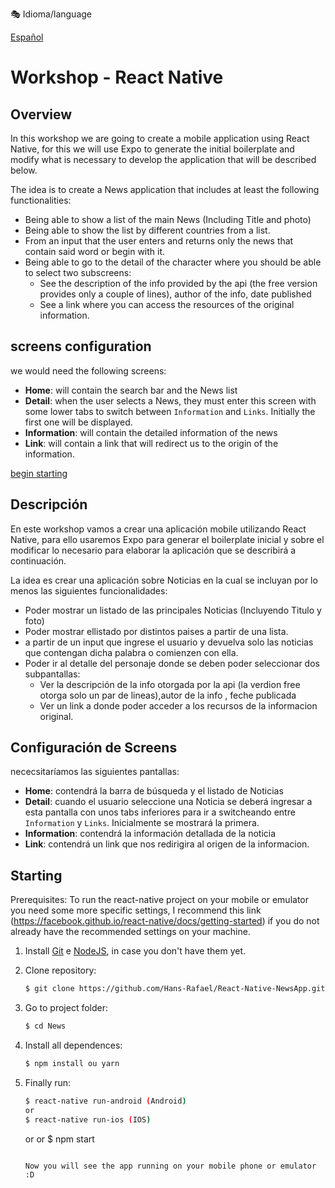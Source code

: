 🎭 Idioma/language
 
 [Español](#Descripción)

# Workshop - React Native

## Overview

In this workshop we are going to create a mobile application using React Native, for this we will use Expo to generate the initial boilerplate and modify what is necessary to develop the application that will be described below.

The idea is to create a News application that includes at least the following functionalities:

  - Being able to show a list of the main News (Including Title and photo)
  - Being able to show the list by different countries from a list.
  - From an input that the user enters and returns only the news that contain said word or begin with it.
  - Being able to go to the detail of the character where you should be able to select two subscreens:
     * See the description of the info provided by the api (the free version provides only a couple of lines), author of the info, date published
     * See a link where you can access the resources of the original information. 

## screens configuration

we would need the following screens:

  * __Home__: will contain the search bar and the News list
  * __Detail__: when the user selects a News, they must enter this screen with some lower tabs to switch between `Information` and `Links`. Initially the first one will be displayed.
  * __Information__: will contain the detailed information of the news
  * __Link__: will contain a link that will redirect us to the origin of the information.

[begin starting](#Starting)

## Descripción

En este workshop vamos a crear una aplicación mobile utilizando React Native, para ello usaremos Expo para generar el boilerplate inicial y sobre el modificar lo necesario para elaborar la aplicación que se describirá a continuación.

La idea es crear una aplicación sobre Noticias en la cual se incluyan por lo menos las siguientes funcionalidades:

 - Poder mostrar un listado de las principales Noticias (Incluyendo Titulo y foto)
 - Poder mostrar ellistado por distintos paises a partir de una lista.
 - a partir de un input que ingrese el usuario y devuelva solo las noticias que contengan dicha palabra o comienzen con ella.
 - Poder ir al detalle del personaje donde se deben poder seleccionar dos subpantallas:
    * Ver la descripción de la info otorgada por la api (la verdion free otorga solo un par de lineas),autor de la info , feche publicada
    * Ver un link a donde poder acceder a los recursos de la informacion original.

## Configuración de Screens

 nececsitaríamos las siguientes pantallas:

 * __Home__: contendrá la barra de búsqueda y el listado de Noticias
 * __Detail__: cuando el usuario seleccione una Noticia se deberá ingresar a esta pantalla con unos tabs inferiores para ir a switcheando entre `Information` y `Links`. Inicialmente se mostrará la primera.
 * __Information__: contendrá la información detallada de la noticia
 * __Link__: contendrá un link que nos redirigira al origen de la informacion.

 <!-- Get Started / Install: -->

## Starting


Prerequisites: To run the react-native project on your mobile or emulator you need some
more specific settings, I recommend this link
(https://facebook.github.io/react-native/docs/getting-started) if you do not already have the recommended settings on your machine.

1. Install
   [Git](http://git-scm.com/downloads) e
   [NodeJS](http://nodejs.org/download/),
   in case you don't have them yet.

2. Clone repository:

   ```sh
   $ git clone https://github.com/Hans-Rafael/React-Native-NewsApp.git
   ```

3. Go to project folder:

   ```sh
   $ cd News
   ```

4. Install all dependences:

   ```sh
   $ npm install ou yarn
   ```

5. Finally run:

   ```sh
   $ react-native run-android (Android)
   or
   $ react-native run-ios (IOS)
   ```
   or
    or
   $ npm start
   ```

   Now you will see the app running on your mobile phone or emulator :D
